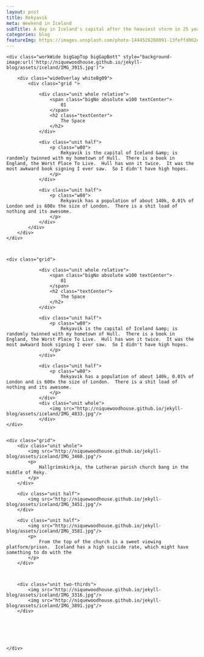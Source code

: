 ```yaml
---
layout: post
title: Rekyavik
meta: Weekend in Iceland
subTitle: A day in Iceland's capital after the heaviest storm in 25 years
categories: blog
featureImg: https://images.unsplash.com/photo-1444526288091-13feffd062e3?crop=entropy&fit=crop&fm=jpg&h=1200&ixjsv=2.1.0&ixlib=rb-0.3.5&q=80&w=2300
---
```



<div class="wider">

	<div class="workWide bigGapTop bigGapBott" style="background-image:url('http://niquewoodhouse.github.io/jekyll-blog/assets/iceland/IMG_3915.jpg')"> 

		<div class="wideOverlay whiteBg09">
			<div class="grid ">

			 	<div class="unit whole relative">
			 		<span class="bigNo absolute w100 textCenter">
			 			01
			 		</span>		 		
			 		<h2 class="textCenter">
			 			The Space
			 		</h2>
			 	</div>

				<div class="unit half">		
			 		<p class="w80">
			 			Rekyavik is the capital of Iceland &amp; is randomly twinned with my hometown of Hull.  There is a book in England, the Worst Place To Live.  Hull has won it twice.  It was the most awkward book signing I ever saw.  So I didn't have high hopes.
			 		</p> 			 	
				</div>	

				<div class="unit half">		
			 		<p class="w80">
			 			Rekyavik has a population of about 140k, 0.01% of London and is 600x the size of London.  There is a shit load of nothing and its awesome.
			 		</p> 			 	
				</div>	
			</div>
		</div>
	</div>



	<div class="grid">

			 	<div class="unit whole relative">
			 		<span class="bigNo absolute w100 textCenter">
			 			01
			 		</span>		 		
			 		<h2 class="textCenter">
			 			The Space
			 		</h2>
			 	</div>

				<div class="unit half">		
			 		<p class="w80">
			 			Rekyavik is the capital of Iceland &amp; is randomly twinned with my hometown of Hull.  There is a book in England, the Worst Place To Live.  Hull has won it twice.  It was the most awkward book signing I ever saw.  So I didn't have high hopes.
			 		</p> 			 	
				</div>	

				<div class="unit half">		
			 		<p class="w80">
			 			Rekyavik has a population of about 140k, 0.01% of London and is 600x the size of London.  There is a shit load of nothing and its awesome.
			 		</p> 			 	
				</div>	
				<div class="unit whole">
					<img src="http://niquewoodhouse.github.io/jekyll-blog/assets/iceland/IMG_4033.jpg"/>
				</div>	
	</div>


	<div class="grid">
		<div class="unit whole">
			<img src="http://niquewoodhouse.github.io/jekyll-blog/assets/iceland/IMG_3460.jpg"/>
			<p>
				Hallgrímskirkja, the Lutheran parish church bang in the middle of Reky.
			</p>
		</div>

		<div class="unit half">
			<img src="http://niquewoodhouse.github.io/jekyll-blog/assets/iceland/IMG_3451.jpg"/>		
		</div>		

		<div class="unit half">
			<img src="http://niquewoodhouse.github.io/jekyll-blog/assets/iceland/IMG_3581.jpg"/>
			<p>
				From the top of the church is a sweet viewing platform/prison.  Iceland has a high suicide rate, which might have something to do with the 
			</p>			
		</div>



		<div class="unit two-thirds">
			<img src="http://niquewoodhouse.github.io/jekyll-blog/assets/iceland/IMG_3316.jpg"/>
			<img src="http://niquewoodhouse.github.io/jekyll-blog/assets/iceland/IMG_3891.jpg"/>
		</div>






	</div>




</div>
